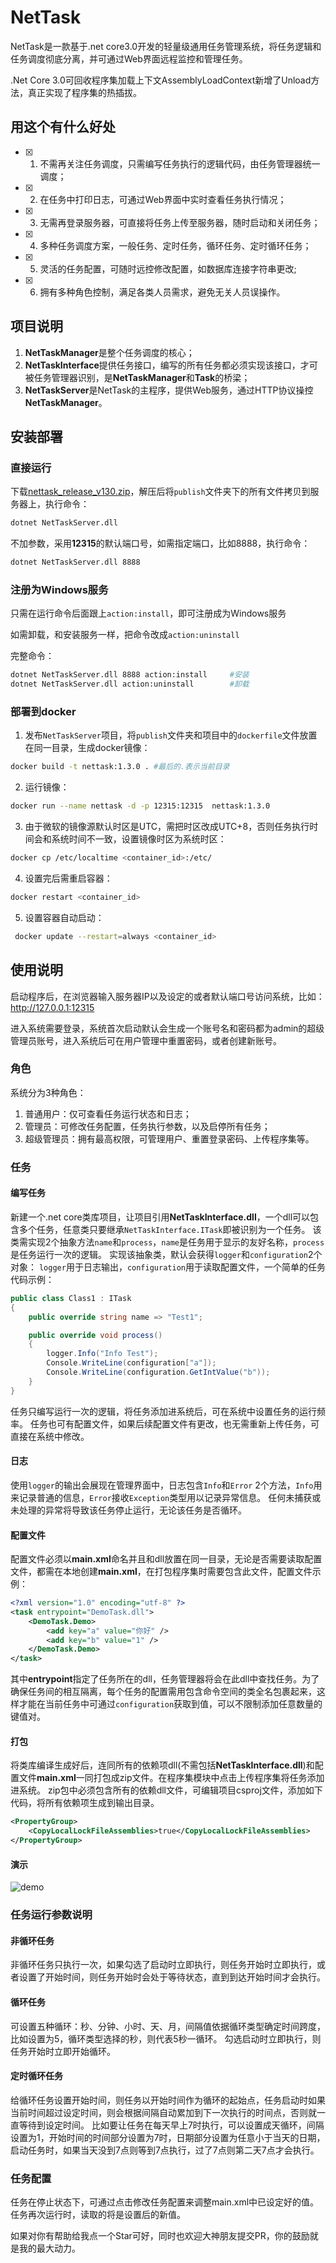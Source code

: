 # NetTask
NetTask是一款基于.net core3.0开发的轻量级通用任务管理系统，将任务逻辑和任务调度彻底分离，并可通过Web界面远程监控和管理任务。

.Net Core 3.0可回收程序集加载上下文AssemblyLoadContext新增了Unload方法，真正实现了程序集的热插拔。

## 用这个有什么好处
- [x] 1. 不需再关注任务调度，只需编写任务执行的逻辑代码，由任务管理器统一调度；
- [x] 2. 在任务中打印日志，可通过Web界面中实时查看任务执行情况；
- [x] 3. 无需再登录服务器，可直接将任务上传至服务器，随时启动和关闭任务；
- [x] 4. 多种任务调度方案，一般任务、定时任务，循环任务、定时循环任务；
- [x] 5. 灵活的任务配置，可随时远控修改配置，如数据库连接字符串更改;
- [x] 6. 拥有多种角色控制，满足各类人员需求，避免无关人员误操作。

## 项目说明

1. **NetTaskManager**是整个任务调度的核心；
2. **NetTaskInterface**提供任务接口，编写的所有任务都必须实现该接口，才可被任务管理器识别，是**NetTaskManager**和**Task**的桥梁；
3. **NetTaskServer**是NetTask的主程序，提供Web服务，通过HTTP协议操控**NetTaskManager**。

## 安装部署

### 直接运行

下载[nettask_release_v130.zip](https://github.com/Mcdull0921/NetTask/releases/download/v1.3.0/nettask_release_v130.zip)，解压后将`publish`文件夹下的所有文件拷贝到服务器上，执行命令：

```bash
dotnet NetTaskServer.dll
```

不加参数，采用**12315**的默认端口号，如需指定端口，比如8888，执行命令：

```bash
dotnet NetTaskServer.dll 8888
```

### 注册为Windows服务

只需在运行命令后面跟上`action:install`，即可注册成为Windows服务

如需卸载，和安装服务一样，把命令改成`action:uninstall`

完整命令：

```bash
dotnet NetTaskServer.dll 8888 action:install     #安装
dotnet NetTaskServer.dll action:uninstall        #卸载
```

### 部署到docker

1. 发布`NetTaskServer`项目，将`publish`文件夹和项目中的`dockerfile`文件放置在同一目录，生成docker镜像：
```bash
docker build -t nettask:1.3.0 . #最后的.表示当前目录
```
2. 运行镜像：
```bash
docker run --name nettask -d -p 12315:12315  nettask:1.3.0
```
3. 由于微软的镜像源默认时区是UTC，需把时区改成UTC+8，否则任务执行时间会和系统时间不一致，设置镜像时区为系统时区：
```bash
docker cp /etc/localtime <container_id>:/etc/
```
4. 设置完后需重启容器：
```bash
docker restart <container_id>
```
5. 设置容器自动启动：
```bash
 docker update --restart=always <container_id>
```

## 使用说明

启动程序后，在浏览器输入服务器IP以及设定的或者默认端口号访问系统，比如：http://127.0.0.1:12315

进入系统需要登录，系统首次启动默认会生成一个账号名和密码都为admin的超级管理员账号，进入系统后可在用户管理中重置密码，或者创建新账号。

### 角色

系统分为3种角色：

1. 普通用户：仅可查看任务运行状态和日志；
2. 管理员：可修改任务配置，任务执行参数，以及启停所有任务；
3. 超级管理员：拥有最高权限，可管理用户、重置登录密码、上传程序集等。

### 任务

#### 编写任务

新建一个.net core类库项目，让项目引用**NetTaskInterface.dll**，一个dll可以包含多个任务，任意类只要继承`NetTaskInterface.ITask`即被识别为一个任务。
该类需实现2个抽象方法`name`和`process`，`name`是任务用于显示的友好名称，`process`是任务运行一次的逻辑。
实现该抽象类，默认会获得`logger`和`configuration`2个对象： `logger`用于日志输出，`configuration`用于读取配置文件，一个简单的任务代码示例：

```C#
public class Class1 : ITask
{
    public override string name => "Test1";

    public override void process()
    {
        logger.Info("Info Test");
        Console.WriteLine(configuration["a"]);
        Console.WriteLine(configuration.GetIntValue("b"));
    }
}
```

任务只编写运行一次的逻辑，将任务添加进系统后，可在系统中设置任务的运行频率。
任务也可有配置文件，如果后续配置文件有更改，也无需重新上传任务，可直接在系统中修改。

#### 日志

使用`logger`的输出会展现在管理界面中，日志包含`Info`和`Error` 2个方法，`Info`用来记录普通的信息，`Error`接收`Exception`类型用以记录异常信息。
任何未捕获或未处理的异常将导致该任务停止运行，无论该任务是否循环。

#### 配置文件

配置文件必须以**main.xml**命名并且和dll放置在同一目录，无论是否需要读取配置文件，都需在本地创建**main.xml**，在打包程序集时需要包含此文件，配置文件示例：

```xml
<?xml version="1.0" encoding="utf-8" ?>
<task entrypoint="DemoTask.dll">
	<DemoTask.Demo>
		<add key="a" value="你好" />
		<add key="b" value="1" />
	</DemoTask.Demo>
</task>
```

其中**entrypoint**指定了任务所在的dll，任务管理器将会在此dll中查找任务。为了确保任务间的相互隔离，每个任务的配置需用包含命令空间的类全名包裹起来，这样才能在当前任务中可通过`configuration`获取到值，可以不限制添加任意数量的键值对。

#### 打包

将类库编译生成好后，连同所有的依赖项dll(不需包括**NetTaskInterface.dll**)和配置文件**main.xml**一同打包成zip文件。在程序集模块中点击上传程序集将任务添加进系统。
zip包中必须包含所有的依赖dll文件，可编辑项目csproj文件，添加如下代码，将所有依赖项生成到输出目录。

```xml
<PropertyGroup>
    <CopyLocalLockFileAssemblies>true</CopyLocalLockFileAssemblies>
</PropertyGroup>
```

#### 演示

![demo](https://github.com/Mcdull0921/NetTask/blob/master/demo.gif)

### 任务运行参数说明

#### 非循环任务

非循环任务只执行一次，如果勾选了启动时立即执行，则任务开始时立即执行，或者设置了开始时间，则任务开始时会处于等待状态，直到到达开始时间才会执行。

#### 循环任务
可设置五种循环：秒、分钟、小时、天、月，间隔值依据循环类型确定时间跨度，比如设置为5，循环类型选择的秒，则代表5秒一循环。
勾选启动时立即执行，则任务开始时立即开始循环。

#### 定时循环任务

给循环任务设置开始时间，则任务以开始时间作为循环的起始点，任务启动时如果当前时间超过设定时间，则会根据间隔自动累加到下一次执行的时间点，否则就一直等待到设定时间。
比如要让任务在每天早上7时执行，可以设置成天循环，间隔设置为1，开始时间的时间部分设置为7时，日期部分设置为任意小于当天的日期，启动任务时，如果当天没到7点则等到7点执行，过了7点则第二天7点才会执行。

### 任务配置

任务在停止状态下，可通过点击修改任务配置来调整main.xml中已设定好的值。任务再次运行时，读取的将是设置后的新值。

如果对你有帮助给我点一个Star可好，同时也欢迎大神朋友提交PR，你的鼓励就是我的最大动力。
